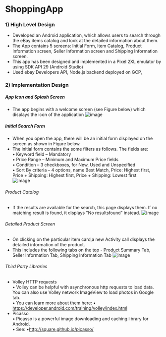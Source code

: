 # ShoppingApp
### 1) High Level Design

  - Developed an Android application, which allows users to search through the eBay items catalog and look at the detailed information about them. <br/> 
  - The App contains 5 screens: Initial Form, Item Catalog, Product Information screen, Seller Information screen and Shipping Information screen.
  - This app has been designed and implemented in a Pixel 2XL emulator by using SDK API 29 (Android Studio)
  - Used ebay Developers API, Node.js backend deployed on GCP, 
  
  ### 2) Implementation Design
  
 ##### App Icon and Splash Screen 
 
 - The app begins with a welcome screen (see Figure below) which displays the icon of the application
 ![image](https://user-images.githubusercontent.com/24832637/97813079-ac571080-1c3a-11eb-9a25-c7fba302427b.png)
 
 ##### Initial Search Form
 - When you open the app, there will be an initial form displayed on the screen as shown in Figure below.
 - The initial form contains the some filters as follows. The fields are: </br>
    • Keyword field – Mandatory </br>
    • Price Range – Minimum and Maximum Price fields </br>
    • Condition – 3 checkboxes, for New, Used and Unspecified</br>
    • Sort By criteria – 4 options, name Best Match, Price: Highest first, Price +
                          Shipping: Highest first, Price + Shipping: Lowest first </br>
![image](https://user-images.githubusercontent.com/24832637/97813311-18864400-1c3c-11eb-93e4-33402db944ad.png)

###### Product Catalog
- If the results are available for the search, this page displays them. If no matching result is found, it displays "No resultsfound" instead.
![image](https://user-images.githubusercontent.com/24832637/97813588-f261a380-1c3d-11eb-901b-959f195f47db.png)


###### Detailed Product Screen
- On clicking on the particular item card,a new Activity call displays the detailed information of the product.
- This includes the following tabs on the top - Product Summary Tab, Seller Information Tab, Shipping Information Tab
![image](https://user-images.githubusercontent.com/24832637/97813847-2c32aa00-1c3e-11eb-8c4e-cd6897a92192.png)


###### Third Party Libraries
 - Volley HTTP requests</br>
    • Volley can be helpful with asynchronous http requests to load data. You can also use Volley network ImageView to load photos in Google tab. </br>
    • You can learn more about them here:
      • https://developer.android.com/training/volley/index.html
 -  Picasso </br>
  • Picasso is a powerful image downloading and caching library for Android. </br>• See:
      •http://square.github.io/picasso/
                          
